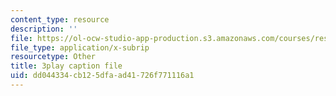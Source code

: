 ```yaml
---
content_type: resource
description: ''
file: https://ol-ocw-studio-app-production.s3.amazonaws.com/courses/res-2-002-finite-element-procedures-for-solids-and-structures-spring-2010/dd044334cb125dfaad41726f771116a1_N6rt_YxXuoA.vtt
file_type: application/x-subrip
resourcetype: Other
title: 3play caption file
uid: dd044334-cb12-5dfa-ad41-726f771116a1
---
```

